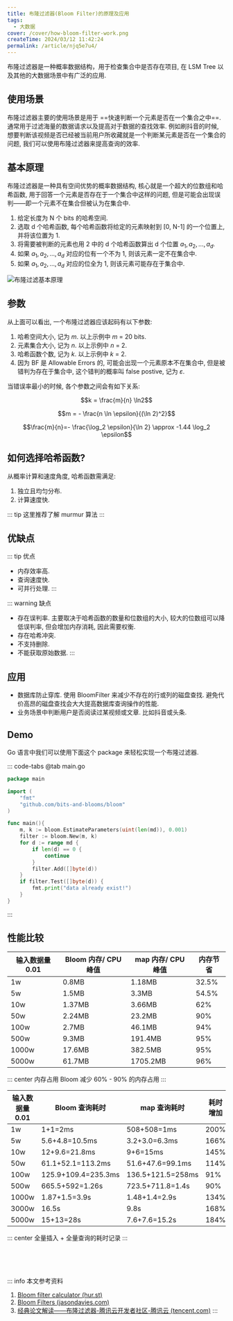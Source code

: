 ```yaml
---
title: 布隆过滤器(Bloom Filter)的原理及应用
tags:
  - 大数据
cover: /cover/how-bloom-filter-work.png
createTime: 2024/03/12 11:42:24
permalink: /article/njq5e7u4/
---
```

布隆过滤器是一种概率数据结构，用于检查集合中是否存在项目, 在 LSM Tree 以及其他的大数据场景中有广泛的应用.
<!-- more -->

## 使用场景
布隆过滤器主要的使用场景是用于 ==快速判断一个元素是否在一个集合之中==. 通常用于过滤海量的数据请求以及提高对于数据的查找效率. 例如刷抖音的时候, 想要判断该视频是否已经被当前用户所收藏就是一个判断某元素是否在一个集合的问题, 我们可以使用布隆过滤器来提高查询的效率.

## 基本原理
布隆过滤器是一种具有空间优势的概率数据结构, 核心就是一个超大的位数组和哈希函数, 用于回答一个元素是否存在于一个集合中这样的问题, 但是可能会出现误判——即一个元素不在集合但被认为在集合中.
1. 给定长度为 N 个 bits 的哈希空间.
2. 选取 d 个哈希函数, 每个哈希函数将给定的元素映射到 [0, N-1] 的一个位置上, 并将该位置为 1.
3. 将需要被判断的元素也用 2 中的 d 个哈希函数算出 d 个位置 $a_1, a_2, \dots , a_d$.
4. 如果 $a_1, a_2, \dots , a_d$ 对应的位有一个不为 1, 则该元素一定不在集合中.
5. 如果 $a_1, a_2, \dots , a_d$ 对应的位全为 1, 则该元素可能存在于集合中.

![布隆过滤基本原理](/illustration/bloom-filter.png)

## 参数
从上面可以看出, 一个布隆过滤器应该起码有以下参数:

1. 哈希空间大小, 记为 $m$. 以上示例中 $m$ = 20 bits.
2. 元素集合大小, 记为 $n$. 以上示例中 $n$ = 2.
3. 哈希函数个数, 记为 $k$. 以上示例中 $k$ = 2.
4. 因为 BF 是 Allowable Errors 的, 可能会出现一个元素原本不在集合中, 但是被错判为存在于集合中, 这个错判的概率叫 false postive, 记为 $\varepsilon$.

当错误率最小的时候, 各个参数之间会有如下关系:

$$k = \frac{m}{n} \ln2$$

$$m = - \frac{n \ln \epsilon}{(\ln 2)^2}$$

$$\frac{m}{n}=- \frac{\log_2 \epsilon}{\ln 2} \approx -1.44 \log_2 \epsilon$$

## 如何选择哈希函数?
从概率计算和速度角度, 哈希函数需满足:
1. 独立且均匀分布.
2. 计算速度快.

::: tip 这里推荐了解 murmur 算法
:::

## 优缺点
::: tip 优点
- 内存效率高.
- 查询速度快.
- 可并行处理.
:::

::: warning 缺点
- 存在误判率. 主要取决于哈希函数的数量和位数组的大小, 较大的位数组可以降低误判率, 但会增加内存消耗, 因此需要权衡.
- 存在哈希冲突.
- 不支持删除.
- 不能获取原始数据.
:::

## 应用
- 数据库防止穿库. 使用 BloomFilter 来减少不存在的行或列的磁盘查找. 避免代价高昂的磁盘查找会大大提高数据库查询操作的性能.
- 业务场景中判断用户是否阅读过某视频或文章. 比如抖音或头条.

## Demo
Go 语言中我们可以使用下面这个 package 来轻松实现一个布隆过滤器.
<RepoCard repo="bits-and-blooms/bloom" />

::: code-tabs
@tab main.go
```go
package main

import (
    "fmt"
    "github.com/bits-and-blooms/bloom"
)

func main(){
    m, k := bloom.EstimateParameters(uint(len(md)), 0.001)
    filter := bloom.New(m, k)
    for d := range md {
        if len(d) == 0 {
            continue
        }
        filter.Add([]byte(d))
    }
    if filter.Test([]byte(d)) {
        fmt.print("data already exist!")
    }
}
```
:::

## 性能比较
| 输入数据量 0.01 | Bloom 内存/ CPU 峰值 | map 内存/ CPU 峰值 | 内存节省 |
| --------------- | -------------------- | ------------------ | -------- |
| 1w              | 0.8MB                | 1.18MB             | 32.5%    |
| 5w              | 1.5MB                | 3.3MB              | 54.5%    |
| 10w             | 1.37MB               | 3.66MB             | 62%      |
| 50w             | 2.24MB               | 23.2MB             | 90%      |
| 100w            | 2.7MB                | 46.1MB             | 94%      |
| 500w            | 9.3MB                | 191.4MB            | 95%      |
| 1000w           | 17.6MB               | 382.5MB            | 95%      |
| 5000w           | 61.7MB               | 1705.2MB           | 96%      |
::: center
内存占用 Bloom 减少 60% - 90% 的内存占用
:::

| 输入数据量 0.01 | Bloom 查询耗时      | map 查询耗时      | 耗时增加 |
| --------------- | ------------------- | ----------------- | -------- |
| 1w              | 1+1=2ms             | 508+508=1ms       | 200%     |
| 5w              | 5.6+4.8=10.5ms      | 3.2+3.0=6.3ms     | 166%     |
| 10w             | 12+9.6=21.8ms       | 9+6=15ms          | 145%     |
| 50w             | 61.1+52.1=113.2ms   | 51.6+47.6=99.1ms  | 114%     |
| 100w            | 125.9+109.4=235.3ms | 136.5+121.5=258ms | 91%      |
| 500w            | 665.5+592=1.26s     | 723.5+711.8=1.4s  | 90%      |
| 1000w           | 1.87+1.5=3.9s       | 1.48+1.4=2.9s     | 134%     |
| 3000w           | 16.5s               | 9.8s              | 168%     |
| 5000w           | 15+13=28s           | 7.6+7.6=15.2s     | 184%     |
::: center
全量插入 + 全量查询的耗时记录
:::

<br /><br /><br />

::: info 本文参考资料
1. [Bloom filter calculator (hur.st)](https://hur.st/bloomfilter/?n=0.01k&p=0.1&m=&k=)
2. [Bloom Filters (jasondavies.com)](https://www.jasondavies.com/bloomfilter/)
3. [经典论文解读——布隆过滤器-腾讯云开发者社区-腾讯云 (tencent.com)](https://cloud.tencent.com/developer/article/2255688)
:::
